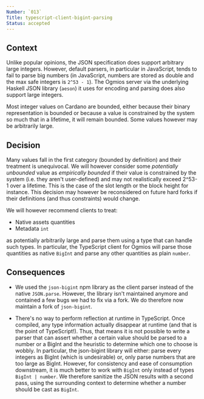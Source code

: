 ```yaml
---
Number: `013`
Title: typescript-client-bigint-parsing
Status: accepted 
---
```


<!-- ADR template adapted from Michael Nygard's -->

## Context

<!-- What is the issue that we're seeing that is motivating this decision or change? -->

Unlike popular opinions, the JSON specification does support arbitrary large integers. However, default parsers, in particular in JavaScript, tends to fail to parse big numbers (in JavaScript, numbers are stored as double and the max safe integers is `2^53 - 1`). The Ogmios server via the underlying Haskell JSON library (`aeson`) it uses for encoding and parsing does also support large integers. 

Most integer values on Cardano are bounded, either because their binary representation is bounded or because a value is constrained by the system so much that in a lifetime, it will remain bounded. Some values however may be arbitrarily large. 

## Decision

<!-- What is the change that we're proposing and/or doing? -->

Many values fall in the first category (bounded by definition) and their treatment is unequivocal. We will however consider some _potentially unbounded_ value as _empirically bounded_ if their value is constrained by the system (i.e. they aren't user-defined) and may not realistically exceed 2^53-1 over a lifetime. This is the case of the slot length or the block height for instance. This decision may however be reconsidered on future hard forks if their definitions (and thus constraints) would change. 

We will however recommend clients to treat:

- Native assets quantities
- Metadata `int` 

as potentially arbitrarily large and parse them using a type that can handle such types. In particular, the TypeScript client for Ogmios will parse those quantities as native `BigInt` and parse any other quantities as plain `number`.

## Consequences

<!-- What becomes easier or more difficult to do because of this change? -->

- We used the `json-bigint` npm library as the client parser instead of the native `JSON.parse`. However, the library isn't maintained anymore and contained a few bugs we had to fix via a fork. We do therefore now maintain a fork of `json-bigint`. 

- There's no way to perform reflection at runtime in TypeScript. Once compiled, any type information actually disappear at runtime (and that is the point of TypeScript!). Thus, that means it is not possible to write a parser that can assert whether a certain value should be parsed to a number or a BigInt and the heuristic to determine which one to choose is wobbly. In particular, the json-bigint library will either: parse every integers as BigInt (which is undesirable) or, only parse numbers that are too large as BigInt. However, for consistency and ease of consumption downstream, it is much better to work with `BigInt` only instead of types `BigInt | number`. We therefore sanitize the JSON results with a second pass, using the surrounding context to determine whether a number should be cast as `BigInt`. 
